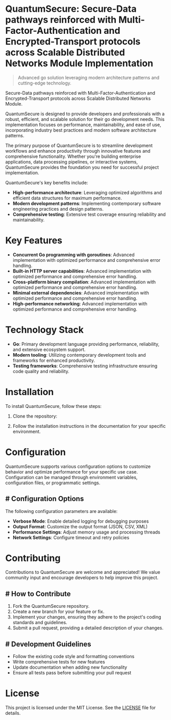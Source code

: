 <!-- fallback_QuantumSecure_20251019174114_88819 -->

# QuantumSecure: Secure-Data pathways reinforced with Multi-Factor-Authentication and Encrypted-Transport protocols across Scalable Distributed Networks Module Implementation
> Advanced go solution leveraging modern architecture patterns and cutting-edge technology.

Secure-Data pathways reinforced with Multi-Factor-Authentication and Encrypted-Transport protocols across Scalable Distributed Networks Module.

QuantumSecure is designed to provide developers and professionals with a robust, efficient, and scalable solution for their go development needs. This implementation focuses on performance, maintainability, and ease of use, incorporating industry best practices and modern software architecture patterns.

The primary purpose of QuantumSecure is to streamline development workflows and enhance productivity through innovative features and comprehensive functionality. Whether you're building enterprise applications, data processing pipelines, or interactive systems, QuantumSecure provides the foundation you need for successful project implementation.

QuantumSecure's key benefits include:

* **High-performance architecture**: Leveraging optimized algorithms and efficient data structures for maximum performance.
* **Modern development patterns**: Implementing contemporary software engineering practices and design patterns.
* **Comprehensive testing**: Extensive test coverage ensuring reliability and maintainability.

# Key Features

* **Concurrent Go programming with goroutines**: Advanced implementation with optimized performance and comprehensive error handling.
* **Built-in HTTP server capabilities**: Advanced implementation with optimized performance and comprehensive error handling.
* **Cross-platform binary compilation**: Advanced implementation with optimized performance and comprehensive error handling.
* **Minimal external dependencies**: Advanced implementation with optimized performance and comprehensive error handling.
* **High-performance networking**: Advanced implementation with optimized performance and comprehensive error handling.

# Technology Stack

* **Go**: Primary development language providing performance, reliability, and extensive ecosystem support.
* **Modern tooling**: Utilizing contemporary development tools and frameworks for enhanced productivity.
* **Testing frameworks**: Comprehensive testing infrastructure ensuring code quality and reliability.

# Installation

To install QuantumSecure, follow these steps:

1. Clone the repository:


2. Follow the installation instructions in the documentation for your specific environment.

# Configuration

QuantumSecure supports various configuration options to customize behavior and optimize performance for your specific use case. Configuration can be managed through environment variables, configuration files, or programmatic settings.

## # Configuration Options

The following configuration parameters are available:

* **Verbose Mode**: Enable detailed logging for debugging purposes
* **Output Format**: Customize the output format (JSON, CSV, XML)
* **Performance Settings**: Adjust memory usage and processing threads
* **Network Settings**: Configure timeout and retry policies

# Contributing

Contributions to QuantumSecure are welcome and appreciated! We value community input and encourage developers to help improve this project.

## # How to Contribute

1. Fork the QuantumSecure repository.
2. Create a new branch for your feature or fix.
3. Implement your changes, ensuring they adhere to the project's coding standards and guidelines.
4. Submit a pull request, providing a detailed description of your changes.

## # Development Guidelines

* Follow the existing code style and formatting conventions
* Write comprehensive tests for new features
* Update documentation when adding new functionality
* Ensure all tests pass before submitting your pull request

# License

This project is licensed under the MIT License. See the [LICENSE](https://github.com/pee331/QuantumSecure/blob/main/LICENSE) file for details.
